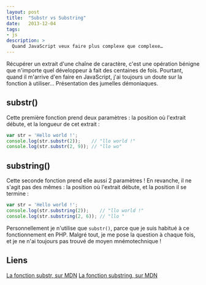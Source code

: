 ```yaml
---
layout: post
title:  "Substr vs Substring"
date:   2013-12-04
tags:
- js
description: >
  Quand JavaScript veux faire plus complexe que complexe…
---
```


Récupérer un extrait d'une chaîne de caractère, c'est une opération bénigne que n'importe quel développeur à fait des centaines de fois. Pourtant, quand il m'arrive d'en faire en JavaScript, j'ai toujours un doute sur la fonction à utiliser… Présentation des jumelles démoniaques.

## substr()

Cette première fonction prend deux paramètres : la position où l'extrait débute, et la longueur de cet extrait :

```js
var str = 'Hello world !';
console.log(str.substr(2));    // "llo world !"
console.log(str.substr(2, 9)); // "llo wo"
```

## substring()

Cette seconde fonction prend elle aussi 2 paramètres ! En revanche, il ne s'agit pas des mêmes : la position où l'extrait débute, et la position il se termine :

```js
var str = 'Hello world !';
console.log(str.substring(2));    // "llo world !"
console.log(str.substring(2, 6)); // "llo "
```

Personnellement je n'utilise que `substr()`, parce que je suis habitué à ce fonctionnement en PHP. Malgré tout, je me pose la question à chaque fois, et je ne n'ai toujours pas trouvé de moyen mnémotechnique !

## Liens
[La fonction substr, sur MDN](https://developer.mozilla.org/en-US/docs/Web/JavaScript/Reference/Global_Objects/String/substr)
[La fonction substring, sur MDN](https://developer.mozilla.org/en-US/docs/Web/JavaScript/Reference/Global_Objects/String/substring)
